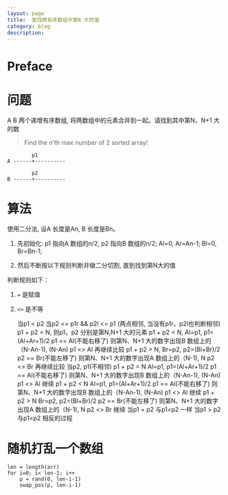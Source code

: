 ```yaml
---
layout: page
title:	查找两有序数组中第N 大的值
category: blog
description: 
---
```

# Preface

# 问题
A B 两个递增有序数组, 将两数组中的元素合并到一起。请找到其中第N，N+1 大的数

> Find the n'th max number of 2 sorted array!

			p1
	A ------+----------

			p2
	B ------+----------

# 算法
使用二分法, 设A 长度是An, B 长度是Bn。

1. 先初始化:
	p1 指向A 数组的n/2, p2 指向B 数组的n/2;
	Al=0, Ar=An-1; Bl=0, Br=Bn-1;

2. 然后不断按以下规则判断并做二分切割, 直到找到第N大的值

判断规则如下：
1. `=` 是赋值
2. `<>` 是不等

	当p1 < p2
		当p2 <= p1r && p2l <= p1 (两点相邻, 当没有p1r，p2l也判断相邻)
			p1 + p2 = N, 则p1，p2 分别是第N,N+1 大的元素
			p1 + p2 < N,
				Al=p1, p1=(Al+Ar+1)/2
					p1 == Al(不能右移了)
						则第N、N+1 大的数字出现B 数组上的（N-An-1), (N-An)
					p1 <> Al
						再继续比较
			p1 + p2 > N,
				Br=p2, p2=(Bl+Br)/2
					p2 == Br(不能左移了)
						则第N、N+1 大的数字出现A 数组上的（N-1), N
					p2 <> Br
						再继续比较
		当p2, p1(不相邻)
			p1 + p2 = N
				Al=p1, p1=(Al+Ar+1)/2
					p1 == Al(不能右移了)
						则第N、N+1 大的数字出现B 数组上的（N-An-1), (N-An)
				p1 <> Al
					继续
			p1 + p2 < N
				Al=p1, p1=(Al+Ar+1)/2
					p1 == Al(不能右移了)
						则第N、N+1 大的数字出现B 数组上的（N-An-1), (N-An)
				p1 <> Al
					继续
			p1 + p2 > N
				Br=p2, p2=(Bl+Br)/2
					p2 == Br(不能左移了)
						则第N、N+1 大的数字出现A 数组上的（N-1), N
				p2 <> Br
					继续
	当p1 = p2 与p1<p2 一样
	当p1 > p2 与p1<p2 相反的过程

# 随机打乱一个数组

	len = length(arr)
	for i=0; i< len-1; i++ 
		p = rand(0, len-i-1)	
		swap_pos(p, len-i-1)
